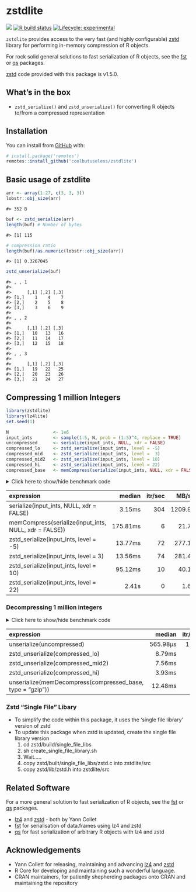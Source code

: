 
<!-- README.md is generated from README.Rmd. Please edit that file -->

# zstdlite

<!-- badges: start -->

![](https://img.shields.io/badge/cool-useless-green.svg) [![R build
status](https://github.com/coolbutuseless/zstdlite/workflows/R-CMD-check/badge.svg)](https://github.com/coolbutuseless/zstdlite/actions)
[![Lifecycle:
experimental](https://img.shields.io/badge/lifecycle-experimental-orange.svg)](https://www.tidyverse.org/lifecycle/#experimental)
<!-- badges: end -->

`zstdlite` provides access to the very fast (and highly configurable)
[zstd](https://github.com/facebook/zstd) library for performing
in-memory compression of R objects.

For rock solid general solutions to fast serialization of R objects, see
the [fst](https://github.com/fstpackage/fst) or
[qs](https://cran.r-project.org/package=qs) packages.

[zstd](https://github.com/facebook/zstd) code provided with this package
is v1.5.0.

## What’s in the box

-   `zstd_serialize()` and `zstd_unserialize()` for converting R objects
    to/from a compressed representation

## Installation

You can install from
[GitHub](https://github.com/coolbutuseless/zstdlite) with:

``` r
# install.package('remotes')
remotes::install_github('coolbutuseless/zstdlite')
```

## Basic usage of zstdlite

``` r
arr <- array(1:27, c(3, 3, 3))
lobstr::obj_size(arr)
```

    #> 352 B

``` r
buf <- zstd_serialize(arr)
length(buf) # Number of bytes
```

    #> [1] 115

``` r
# compression ratio
length(buf)/as.numeric(lobstr::obj_size(arr))
```

    #> [1] 0.3267045

``` r
zstd_unserialize(buf)
```

    #> , , 1
    #> 
    #>      [,1] [,2] [,3]
    #> [1,]    1    4    7
    #> [2,]    2    5    8
    #> [3,]    3    6    9
    #> 
    #> , , 2
    #> 
    #>      [,1] [,2] [,3]
    #> [1,]   10   13   16
    #> [2,]   11   14   17
    #> [3,]   12   15   18
    #> 
    #> , , 3
    #> 
    #>      [,1] [,2] [,3]
    #> [1,]   19   22   25
    #> [2,]   20   23   26
    #> [3,]   21   24   27

## Compressing 1 million Integers

``` r
library(zstdlite)
library(lz4lite)
set.seed(1)

N                 <- 1e6
input_ints        <- sample(1:5, N, prob = (1:5)^4, replace = TRUE)
uncompressed      <- serialize(input_ints, NULL, xdr = FALSE)
compressed_lo     <- zstd_serialize(input_ints, level = -5)
compressed_mid    <- zstd_serialize(input_ints, level =  3)
compressed_mid2   <- zstd_serialize(input_ints, level = 10)
compressed_hi     <- zstd_serialize(input_ints, level = 22)
compressed_base   <- memCompress(serialize(input_ints, NULL, xdr = FALSE))
```

<details>
<summary>
Click here to show/hide benchmark code
</summary>

``` r
library(zstdlite)

res <- bench::mark(
  serialize(input_ints, NULL, xdr = FALSE),
  memCompress(serialize(input_ints, NULL, xdr = FALSE)),
  zstd_serialize(input_ints, level =  -5),
  zstd_serialize(input_ints, level =   3),
  zstd_serialize(input_ints, level =  10),
  zstd_serialize(input_ints, level =  22),
  check = FALSE
)
```

</details>

| expression                                             |   median | itr/sec |   MB/s | compression\_ratio |
|:-------------------------------------------------------|---------:|--------:|-------:|-------------------:|
| serialize(input\_ints, NULL, xdr = FALSE)              |   3.15ms |     304 | 1209.9 |              1.000 |
| memCompress(serialize(input\_ints, NULL, xdr = FALSE)) | 175.81ms |       6 |   21.7 |              0.079 |
| zstd\_serialize(input\_ints, level = -5)               |  13.77ms |      72 |  277.1 |              0.122 |
| zstd\_serialize(input\_ints, level = 3)                |  13.56ms |      74 |  281.4 |              0.101 |
| zstd\_serialize(input\_ints, level = 10)               |  95.12ms |      10 |   40.1 |              0.083 |
| zstd\_serialize(input\_ints, level = 22)               |    2.41s |       0 |    1.6 |              0.058 |

### Decompressing 1 million integers

<details>
<summary>
Click here to show/hide benchmark code
</summary>

``` r
res <- bench::mark(
  unserialize(uncompressed),
  zstd_unserialize(compressed_lo),
  zstd_unserialize(compressed_mid2),
  zstd_unserialize(compressed_hi),
  unserialize(memDecompress(compressed_base, type = 'gzip')),
  check = TRUE
)
```

</details>

| expression                                                  |   median | itr/sec |   MB/s |
|:------------------------------------------------------------|---------:|--------:|-------:|
| unserialize(uncompressed)                                   | 565.98µs |    1573 | 6740.0 |
| zstd\_unserialize(compressed\_lo)                           |   8.79ms |     107 |  433.9 |
| zstd\_unserialize(compressed\_mid2)                         |   7.56ms |     155 |  504.5 |
| zstd\_unserialize(compressed\_hi)                           |   3.93ms |     229 |  970.1 |
| unserialize(memDecompress(compressed\_base, type = “gzip”)) |  12.48ms |      78 |  305.8 |

### Zstd “Single File” Libary

-   To simplify the code within this package, it uses the ‘single file
    library’ version of zstd
-   To update this package when zstd is updated, create the single file
    library version
    1.  cd zstd/build/single\_file\_libs
    2.  sh create\_single\_file\_library.sh
    3.  Wait…..
    4.  copy zstd/built/single\_file\_libs/zstd.c into zstdlite/src
    5.  copy zstd/lib/zstd.h into zstdlite/src

## Related Software

For a more general solution to fast serialization of R objects, see the
[fst](https://github.com/fstpackage/fst) or
[qs](https://cran.r-project.org/package=qs) packages.

-   [lz4](https://github.com/lz4/lz4) and
    [zstd](https://github.com/facebook/zstd) - both by Yann Collet
-   [fst](https://github.com/fstpackage/fst) for serialisation of
    data.frames using lz4 and zstd
-   [qs](https://cran.r-project.org/package=qs) for fast serialization
    of arbitrary R objects with lz4 and zstd

## Acknowledgements

-   Yann Collett for releasing, maintaining and advancing
    [lz4](https://github.com/lz4/lz4) and
    [zstd](https://github.com/facebook/zstd)
-   R Core for developing and maintaining such a wonderful language.
-   CRAN maintainers, for patiently shepherding packages onto CRAN and
    maintaining the repository
